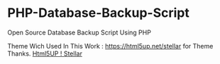 # PHP-Database-Backup-Script
Open Source Database Backup Script Using PHP

Theme Wich Used In This Work : https://html5up.net/stellar
for Theme Thanks.  <a href="html5up.net/">Html5UP ! Stellar</a> 
